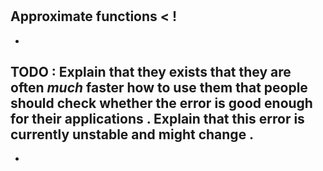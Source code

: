 #
Approximate
functions
<
!
-
-
TODO
:
Explain
that
they
exists
that
they
are
often
_much_
faster
how
to
use
them
that
people
should
check
whether
the
error
is
good
enough
for
their
applications
.
Explain
that
this
error
is
currently
unstable
and
might
change
.
-
-
>
